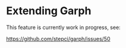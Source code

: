 # Extending Garph

This feature is currently work in progress, see:

https://github.com/stepci/garph/issues/50
